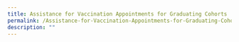 ```yaml
---
title: Assistance for Vaccination Appointments for Graduating Cohorts
permalink: /Assistance-for-Vaccination-Appointments-for-Graduating-Cohorts/
description: ""
---
```

